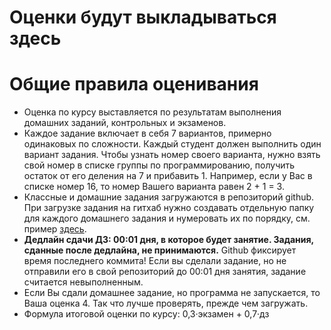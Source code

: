 # Оценки будут выкладываться здесь

# Общие правила оценивания
- Оценка по курсу выставляется по результатам выполнения домашних заданий, контрольных и экзаменов.
- Каждое задание включает в себя 7 вариантов, примерно одинаковых по сложности. Каждый студент должен выполнить один вариант задания. Чтобы узнать номер своего варианта, нужно взять свой номер в списке группы по программированию, получить остаток от его деления на 7 и прибавить 1. Например, если у Вас в списке номер 16, то номер Вашего варианта равен 2 + 1 = 3.
- Классные и домашние задания загружаются в репозиторий github. При загрузке задания на гитхаб нужно создавать отдельную папку для каждого домашнего задания и нумеровать их по порядку, см. пример [здесь](https://github.com/morgan1189/HSE-Programming/tree/master/example_repo).
- **Дедлайн сдачи ДЗ: 00:01 дня, в которое будет занятие. Задания, сданные после дедлайна, не принимаются.** Github фиксирует время последнего коммита! Если вы сделали задание, но не отправили его в свой репозиторий до 00:01 дня занятия, задание считается невыполненным.
- Если Вы сдали домашнее задание, но программа не запускается, то Ваша оценка 4. Так что лучше проверять, прежде чем загружать.
- Формула итоговой оценки по курсу: 0,3·экзамен + 0,7·дз